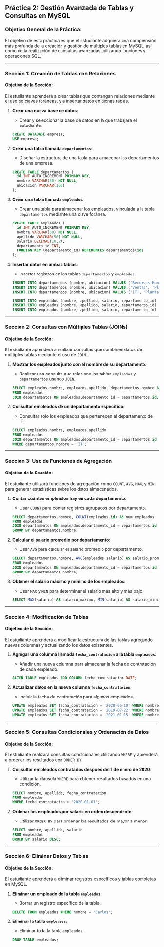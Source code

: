 ## **Práctica 2: Gestión Avanzada de Tablas y Consultas en MySQL**

### **Objetivo General de la Práctica:**
El objetivo de esta práctica es que el estudiante adquiera una comprensión más profunda de la creación y gestión de múltiples tablas en MySQL, así como de la realización de consultas avanzadas utilizando funciones y operaciones SQL.

---

### **Sección 1: Creación de Tablas con Relaciones**

#### **Objetivo de la Sección:**
El estudiante aprenderá a crear tablas que contengan relaciones mediante el uso de claves foráneas, y a insertar datos en dichas tablas.

1. **Crear una nueva base de datos**:
   - Crear y seleccionar la base de datos en la que trabajará el estudiante.
   ```sql
   CREATE DATABASE empresa;
   USE empresa;
   ```

2. **Crear una tabla llamada `departamentos`**:
   - Diseñar la estructura de una tabla para almacenar los departamentos de una empresa.
   ```sql
   CREATE TABLE departamentos (
     id INT AUTO_INCREMENT PRIMARY KEY,
     nombre VARCHAR(50) NOT NULL,
     ubicacion VARCHAR(100)
   );
   ```

3. **Crear una tabla llamada `empleados`**:
   - Crear una tabla para almacenar los empleados, vinculada a la tabla `departamentos` mediante una clave foránea.
   ```sql
   CREATE TABLE empleados (
     id INT AUTO_INCREMENT PRIMARY KEY,
     nombre VARCHAR(50) NOT NULL,
     apellido VARCHAR(50) NOT NULL,
     salario DECIMAL(10,2),
     departamento_id INT,
     FOREIGN KEY (departamento_id) REFERENCES departamentos(id)
   );
   ```

4. **Insertar datos en ambas tablas**:
   - Insertar registros en las tablas `departamentos` y `empleados`.
   ```sql
   INSERT INTO departamentos (nombre, ubicacion) VALUES ('Recursos Humanos', 'Planta 1');
   INSERT INTO departamentos (nombre, ubicacion) VALUES ('Ventas', 'Planta 2');
   INSERT INTO departamentos (nombre, ubicacion) VALUES ('IT', 'Planta 3');

   INSERT INTO empleados (nombre, apellido, salario, departamento_id) VALUES ('Ana', 'López', 45000, 1);
   INSERT INTO empleados (nombre, apellido, salario, departamento_id) VALUES ('Juan', 'Pérez', 50000, 2);
   INSERT INTO empleados (nombre, apellido, salario, departamento_id) VALUES ('Carlos', 'García', 60000, 3);
   ```

---

### **Sección 2: Consultas con Múltiples Tablas (JOINs)**

#### **Objetivo de la Sección:**
El estudiante aprenderá a realizar consultas que combinen datos de múltiples tablas mediante el uso de `JOIN`.

1. **Mostrar los empleados junto con el nombre de su departamento**:
   - Realizar una consulta que relacione las tablas `empleados` y `departamentos` usando `JOIN`.
   ```sql
   SELECT empleados.nombre, empleados.apellido, departamentos.nombre AS departamento
   FROM empleados
   JOIN departamentos ON empleados.departamento_id = departamentos.id;
   ```

2. **Consultar empleados de un departamento específico**:
   - Consultar solo los empleados que pertenecen al departamento de IT.
   ```sql
   SELECT empleados.nombre, empleados.apellido
   FROM empleados
   JOIN departamentos ON empleados.departamento_id = departamentos.id
   WHERE departamentos.nombre = 'IT';
   ```

---

### **Sección 3: Uso de Funciones de Agregación**

#### **Objetivo de la Sección:**
El estudiante utilizará funciones de agregación como `COUNT`, `AVG`, `MAX`, y `MIN` para generar estadísticas sobre los datos almacenados.

1. **Contar cuántos empleados hay en cada departamento**:
   - Usar `COUNT` para contar registros agrupados por departamento.
   ```sql
   SELECT departamentos.nombre, COUNT(empleados.id) AS num_empleados
   FROM empleados
   JOIN departamentos ON empleados.departamento_id = departamentos.id
   GROUP BY departamentos.nombre;
   ```

2. **Calcular el salario promedio por departamento**:
   - Usar `AVG` para calcular el salario promedio por departamento.
   ```sql
   SELECT departamentos.nombre, AVG(empleados.salario) AS salario_promedio
   FROM empleados
   JOIN departamentos ON empleados.departamento_id = departamentos.id
   GROUP BY departamentos.nombre;
   ```

3. **Obtener el salario máximo y mínimo de los empleados**:
   - Usar `MAX` y `MIN` para determinar el salario más alto y más bajo.
   ```sql
   SELECT MAX(salario) AS salario_maximo, MIN(salario) AS salario_minimo FROM empleados;
   ```

---

### **Sección 4: Modificación de Tablas**

#### **Objetivo de la Sección:**
El estudiante aprenderá a modificar la estructura de las tablas agregando nuevas columnas y actualizando los datos existentes.

1. **Agregar una columna llamada `fecha_contratacion` a la tabla `empleados`**:
   - Añadir una nueva columna para almacenar la fecha de contratación de cada empleado.
   ```sql
   ALTER TABLE empleados ADD COLUMN fecha_contratacion DATE;
   ```

2. **Actualizar datos en la nueva columna `fecha_contratacion`**:
   - Incluir la fecha de contratación para algunos empleados.
   ```sql
   UPDATE empleados SET fecha_contratacion = '2020-05-10' WHERE nombre = 'Ana';
   UPDATE empleados SET fecha_contratacion = '2019-07-22' WHERE nombre = 'Juan';
   UPDATE empleados SET fecha_contratacion = '2021-01-15' WHERE nombre = 'Carlos';
   ```

---

### **Sección 5: Consultas Condicionales y Ordenación de Datos**

#### **Objetivo de la Sección:**
El estudiante realizará consultas condicionales utilizando `WHERE` y aprenderá a ordenar los resultados con `ORDER BY`.

1. **Consultar empleados contratados después del 1 de enero de 2020**:
   - Utilizar la cláusula `WHERE` para obtener resultados basados en una condición.
   ```sql
   SELECT nombre, apellido, fecha_contratacion 
   FROM empleados 
   WHERE fecha_contratacion > '2020-01-01';
   ```

2. **Ordenar los empleados por salario en orden descendente**:
   - Utilizar `ORDER BY` para ordenar los resultados de mayor a menor.
   ```sql
   SELECT nombre, apellido, salario 
   FROM empleados 
   ORDER BY salario DESC;
   ```

---

### **Sección 6: Eliminar Datos y Tablas**

#### **Objetivo de la Sección:**
El estudiante aprenderá a eliminar registros específicos y tablas completas en MySQL.

1. **Eliminar un empleado de la tabla `empleados`**:
   - Borrar un registro específico de la tabla.
   ```sql
   DELETE FROM empleados WHERE nombre = 'Carlos';
   ```

2. **Eliminar la tabla `empleados`**:
   - Eliminar toda la tabla `empleados`.
   ```sql
   DROP TABLE empleados;
   ```
